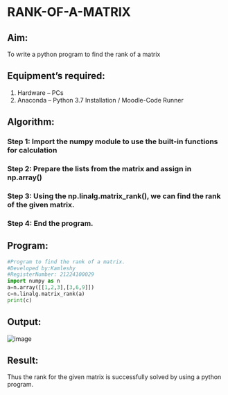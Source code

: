# RANK-OF-A-MATRIX
## Aim:
To write a python program to find the rank of a matrix
## Equipment’s required:
1. 	Hardware – PCs
2. 	Anaconda – Python 3.7 Installation / Moodle-Code Runner
## Algorithm:
### Step 1: Import the numpy module to use the built-in functions for calculation
### Step 2: Prepare the lists from the matrix and assign in np.array()
### Step 3: Using the np.linalg.matrix_rank(), we can find the rank of the given matrix.
### Step 4: End the program.
## Program:
```python
#Program to find the rank of a matrix.
#Developed by:Kamleshy
#RegisterNumber: 21224100029
import numpy as n
a=n.array([[1,2,3],[3,6,9]])
c=n.linalg.matrix_rank(a)
print(c)
```
## Output:
![image](https://github.com/user-attachments/assets/36159c53-4a23-4e18-a5c0-19270d180aa3)

## Result:
Thus the rank for the given matrix is successfully solved by  using a python program.

